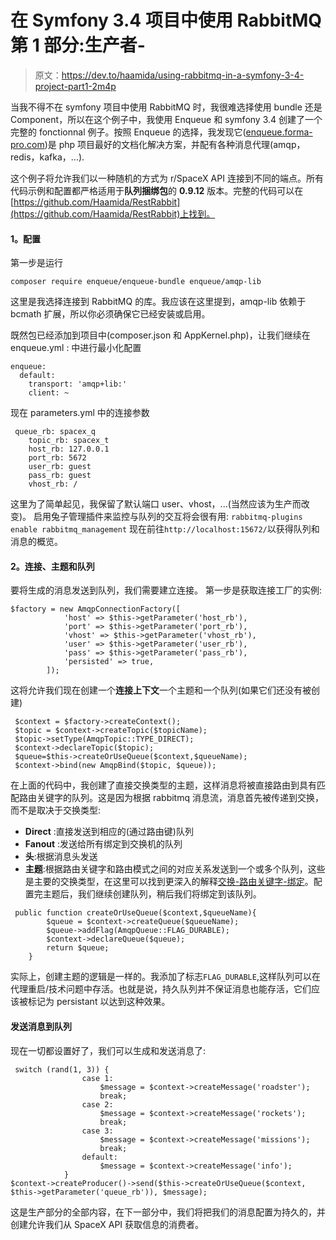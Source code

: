 # 在 Symfony 3.4 项目中使用 RabbitMQ 第 1 部分:生产者-

> 原文：<https://dev.to/haamida/using-rabbitmq-in-a-symfony-3-4-project-part1-2m4p>

当我不得不在 symfony 项目中使用 RabbitMQ 时，我很难选择使用 bundle 还是 Component，所以在这个例子中，我使用 Enqueue 和 symfony 3.4 创建了一个完整的 fonctionnal 例子。按照 Enqueue 的选择，我发现它([enqueue.forma-pro.com](https://enqueue.forma-pro.com/))是 php 项目最好的文档化解决方案，并配有各种消息代理(amqp，redis，kafka，...).

这个例子将允许我们以一种随机的方式为 r/SpaceX API 连接到不同的端点。所有代码示例和配置都严格适用于**队列捆绑包**的 **0.9.12** 版本。完整的代码可以在[https://github.com/Haamida/RestRabbit](https://github.com/Haamida/RestRabbit)上找到。

#### 1。配置

第一步是运行

```
composer require enqueue/enqueue-bundle enqueue/amqp-lib 
```

这里是我选择连接到 RabbitMQ 的库。我应该在这里提到，amqp-lib 依赖于 bcmath 扩展，所以你必须确保它已经安装或启用。

既然包已经添加到项目中(composer.json 和 AppKernel.php)，让我们继续在 enqueue.yml :
中进行最小化配置

```
enqueue:
  default:
    transport: 'amqp+lib:'
    client: ~ 
```

现在 parameters.yml 中的连接参数

```
 queue_rb: spacex_q
    topic_rb: spacex_t
    host_rb: 127.0.0.1
    port_rb: 5672
    user_rb: guest
    pass_rb: guest
    vhost_rb: / 
```

这里为了简单起见，我保留了默认端口 user、vhost，...(当然应该为生产而改变)。
启用兔子管理插件来监控与队列的交互将会很有用:
`rabbitmq-plugins enable rabbitmq_management`
现在前往`http://localhost:15672/`以获得队列和消息的概览。

#### 2。连接、主题和队列

要将生成的消息发送到队列，我们需要建立连接。
第一步是获取连接工厂的实例:

```
$factory = new AmqpConnectionFactory([
            'host' => $this->getParameter('host_rb'),
            'port' => $this->getParameter('port_rb'),
            'vhost' => $this->getParameter('vhost_rb'),
            'user' => $this->getParameter('user_rb'),
            'pass' => $this->getParameter('pass_rb'),
            'persisted' => true,
        ]); 
```

这将允许我们现在创建一个**连接上下文**一个主题和一个队列(如果它们还没有被创建)

```
 $context = $factory->createContext();
 $topic = $context->createTopic($topicName);
 $topic->setType(AmqpTopic::TYPE_DIRECT);
 $context->declareTopic($topic);
 $queue=$this->createOrUseQueue($context,$queueName);
 $context->bind(new AmqpBind($topic, $queue)); 
```

在上面的代码中，我创建了直接交换类型的主题，这样消息将被直接路由到具有匹配路由关键字的队列。这是因为根据 rabbitmq 消息流，消息首先被传递到交换，而不是取决于交换类型:

*   **Direct** :直接发送到相应的(通过路由键)队列
*   **Fanout** :发送给所有绑定到交换机的队列
*   **头**:根据消息头发送
*   **主题**:根据路由关键字和路由模式之间的对应关系发送到一个或多个队列，这些是主要的交换类型，在这里可以找到更深入的解释[交换-路由关键字-绑定](https://www.cloudamqp.com/blog/2015-09-03-part4-rabbitmq-for-beginners-exchanges-routing-keys-bindings.html)。配置完主题后，我们继续创建队列，稍后我们将绑定到该队列。

```
 public function createOrUseQueue($context,$queueName){
        $queue = $context->createQueue($queueName);
        $queue->addFlag(AmqpQueue::FLAG_DURABLE);
        $context->declareQueue($queue);
        return $queue;
    } 
```

实际上，创建主题的逻辑是一样的。我添加了标志`FLAG_DURABLE`,这样队列可以在代理重启/技术问题中存活。也就是说，持久队列并不保证消息也能存活，它们应该被标记为 persistant 以达到这种效果。

#### 发送消息到队列

现在一切都设置好了，我们可以生成和发送消息了:

```
 switch (rand(1, 3)) {
                case 1:
                    $message = $context->createMessage('roadster');
                    break;
                case 2:
                    $message = $context->createMessage('rockets');
                    break;
                case 3:
                    $message = $context->createMessage('missions');
                    break;
                default:
                    $message = $context->createMessage('info');
            }
$context->createProducer()->send($this->createOrUseQueue($context, $this->getParameter('queue_rb')), $message); 
```

这是生产部分的全部内容，在下一部分中，我们将把我们的消息配置为持久的，并创建允许我们从 SpaceX API 获取信息的消费者。
